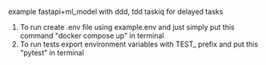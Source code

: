 example fastapi+ml_model with ddd, tdd
taskiq for delayed tasks


1. To run create .env file using example.env and just simply put this command "docker compose up" in terminal
2. To run tests export environment variables with TEST_ prefix and put this "pytest" in terminal